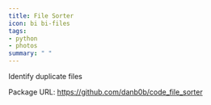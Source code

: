 ```yaml
---
title: File Sorter
icon: bi bi-files
tags:
- python
- photos
summary: " "
---
```


Identify duplicate files

Package URL: <https://github.com/danb0b/code_file_sorter>
